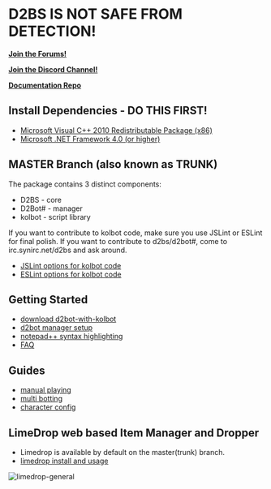 # D2BS IS NOT SAFE FROM DETECTION!

[**Join the Forums!**](https://d2bot.discourse.group/)

[**Join the Discord Channel!**](https://discord.gg/FuBG8N2)

[**Documentation Repo**](https://github.com/blizzhackers-d2/documentation)

## Install Dependencies - DO THIS FIRST!
- [Microsoft Visual C++ 2010 Redistributable Package (x86)](https://www.microsoft.com/en-us/download/details.aspx?id=5555)
- [Microsoft .NET Framework 4.0 (or higher)](https://dotnet.microsoft.com/download/dotnet-framework)

## MASTER Branch (also known as TRUNK)

The package contains 3 distinct components:
- D2BS - core
- D2Bot# - manager
- kolbot - script library

If you want to contribute to kolbot code, make sure you use JSLint or ESLint for final polish.
If you want to contribute to d2bs/d2bot#, come to irc.synirc.net/d2bs and ask around.

- [JSLint options for kolbot code](https://gist.githubusercontent.com/noah-/d917342e52281d54c404e0b2c18b0c6e/raw/fbade95e38b103d2654b90d85ef62a51c4295153/jslint.config)
- [ESLint options for kolbot code](https://gist.githubusercontent.com/Nishimura-Katsuo/2d6866666c7acf10047c486a15a7fe60/raw/99ef9c2995929c492ef856772ff346e0f19709cd/.eslintrc.js)

## Getting Started
- [download d2bot-with-kolbot](https://github.com/blizzhackers-d2/documentation/blob/master/d2bot/Download.md#download)
- [d2bot manager setup](https://github.com/blizzhackers-d2/documentation/blob/master/d2bot/ManagerSetup.md/#manager-setup)
- [notepad++ syntax highlighting](https://github.com/blizzhackers-d2/documentation/blob/master/kolbot/Notepad++.md/#syntax-highlighting-in-np)
- [FAQ](https://github.com/blizzhackers-d2/documentation/blob/master/kolbot/FAQ.md/#faq)

## Guides
- [manual playing](https://github.com/blizzhackers-d2/documentation/blob/master/kolbot/ManualPlay.md/#manual-playing)
- [multi botting](https://github.com/blizzhackers-d2/documentation/blob/master/kolbot/MultiBotting.md/#multi-botting)
- [character config](https://github.com/blizzhackers-d2/documentation/blob/master/kolbot/CharacterConfig.md/#character-configuration)

## LimeDrop web based Item Manager and Dropper

- Limedrop is available by default on the master(trunk) branch.
- [limedrop install and usage](https://github.com/blizzhackers-d2/documentation/blob/master/limedrop/readme.md)


![limedrop-general](https://github.com/blizzhackers-d2/documentation/blob/master/limedrop/assets/limedrop-general.png)

